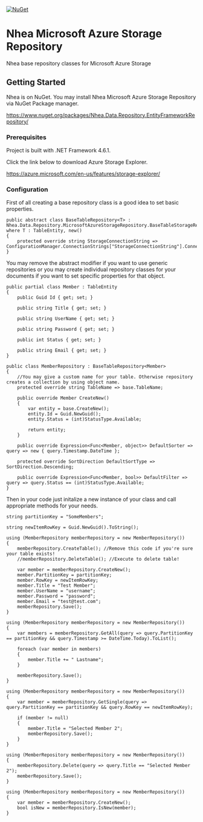 [![NuGet](https://img.shields.io/nuget/v/Nhea.Data.Repository.EntityFrameworkRepository.svg)](https://www.nuget.org/packages/Nhea.Data.Repository.EntityFrameworkRepository/)

# Nhea Microsoft Azure Storage Repository

Nhea base repository classes for Microsoft Azure Storage


## Getting Started

Nhea is on NuGet. You may install Nhea Microsoft Azure Storage Repository via NuGet Package manager.

https://www.nuget.org/packages/Nhea.Data.Repository.EntityFrameworkRepository/

### Prerequisites

Project is built with .NET Framework 4.6.1. 

Click the link below to download Azure Storage Explorer.

https://azure.microsoft.com/en-us/features/storage-explorer/

### Configuration

First of all creating a base repository class is a good idea to set basic properties.

```
public abstract class BaseTableRepository<T> : Nhea.Data.Repository.MicrosoftAzureStorageRepository.BaseTableStorageRepository<T> where T : TableEntity, new()
{
    protected override string StorageConnectionString => ConfigurationManager.ConnectionStrings["StorageConnectionString"].ConnectionString;
}
```
You may remove the abstract modifier if you want to use generic repositories or you may create individual repository classes for your documents if you want to set specific properties for that object.
```
public partial class Member : TableEntity
{
    public Guid Id { get; set; }

    public string Title { get; set; }

    public string UserName { get; set; }

    public string Password { get; set; }

    public int Status { get; set; }

    public string Email { get; set; }
}

public class MemberRepository : BaseTableRepository<Member>
{
    //You may give a custom name for your table. Otherwise repository creates a collection by using object name.
    protected override string TableName => base.TableName;

    public override Member CreateNew()
    {
        var entity = base.CreateNew();
        entity.Id = Guid.NewGuid();
        entity.Status = (int)StatusType.Available;

        return entity;
    }

    public override Expression<Func<Member, object>> DefaultSorter => query => new { query.Timestamp.DateTime };

    protected override SortDirection DefaultSortType => SortDirection.Descending;

    public override Expression<Func<Member, bool>> DefaultFilter => query => query.Status == (int)StatusType.Available;
}
```
Then in your code just initalize a new instance of your class and call appropriate methods for your needs.

```
string partitionKey = "SomeMembers";

string newItemRowKey = Guid.NewGuid().ToString();

using (MemberRepository memberRepository = new MemberRepository())
{
    memberRepository.CreateTable(); //Remove this code if you're sure your table exists!
    //memberRepository.DeleteTable(); //Execute to delete table!

    var member = memberRepository.CreateNew();
    member.PartitionKey = partitionKey;
    member.RowKey = newItemRowKey;
    member.Title = "Test Member";
    member.UserName = "username";
    member.Password = "password";
    member.Email = "test@test.com";
    memberRepository.Save();
}

using (MemberRepository memberRepository = new MemberRepository())
{
    var members = memberRepository.GetAll(query => query.PartitionKey == partitionKey && query.Timestamp >= DateTime.Today).ToList();

    foreach (var member in members)
    {
        member.Title += " Lastname";
    }

    memberRepository.Save();
}

using (MemberRepository memberRepository = new MemberRepository())
{
    var member = memberRepository.GetSingle(query => query.PartitionKey == partitionKey && query.RowKey == newItemRowKey);

    if (member != null)
    {
        member.Title = "Selected Member 2";
        memberRepository.Save();
    }
}

using (MemberRepository memberRepository = new MemberRepository())
{
    memberRepository.Delete(query => query.Title == "Selected Member 2");
    memberRepository.Save();
}

using (MemberRepository memberRepository = new MemberRepository())
{
    var member = memberRepository.CreateNew();
    bool isNew = memberRepository.IsNew(member);
}
```